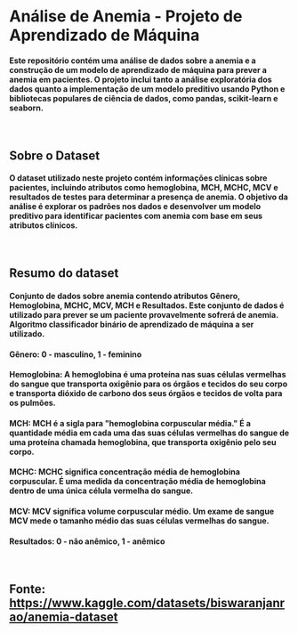 # Análise de Anemia - Projeto de Aprendizado de Máquina
#### Este repositório contém uma análise de dados sobre a anemia e a construção de um modelo de aprendizado de máquina para prever a anemia em pacientes. O projeto inclui tanto a análise exploratória dos dados quanto a implementação de um modelo preditivo usando Python e bibliotecas populares de ciência de dados, como pandas, scikit-learn e seaborn.
<br>

## Sobre o Dataset

#### O dataset utilizado neste projeto contém informações clínicas sobre pacientes, incluindo atributos como hemoglobina, MCH, MCHC, MCV e resultados de testes para determinar a presença de anemia. O objetivo da análise é explorar os padrões nos dados e desenvolver um modelo preditivo para identificar pacientes com anemia com base em seus atributos clínicos.

<br>

## Resumo do dataset

#### Conjunto de dados sobre anemia contendo atributos Gênero, Hemoglobina, MCHC, MCV, MCH e Resultados. Este conjunto de dados é utilizado para prever se um paciente provavelmente sofrerá de anemia. Algoritmo classificador binário de aprendizado de máquina a ser utilizado.

#### Gênero: 0 - masculino, 1 - feminino

#### Hemoglobina: A hemoglobina é uma proteína nas suas células vermelhas do sangue que transporta oxigênio para os órgãos e tecidos do seu corpo e transporta dióxido de carbono dos seus órgãos e tecidos de volta para os pulmões.

#### MCH: MCH é a sigla para "hemoglobina corpuscular média." É a quantidade média em cada uma das suas células vermelhas do sangue de uma proteína chamada hemoglobina, que transporta oxigênio pelo seu corpo.

#### MCHC: MCHC significa concentração média de hemoglobina corpuscular. É uma medida da concentração média de hemoglobina dentro de uma única célula vermelha do sangue.

#### MCV: MCV significa volume corpuscular médio. Um exame de sangue MCV mede o tamanho médio das suas células vermelhas do sangue.

#### Resultados: 0 - não anêmico, 1 - anêmico

<br>


## Fonte: https://www.kaggle.com/datasets/biswaranjanrao/anemia-dataset

